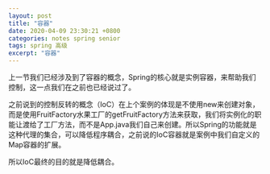 ```yaml
---
layout: post
title: "容器"
date: 2020-04-09 23:30:21 +0800
categories: notes spring senior
tags: spring 高级 
excerpt: "容器"
---
```


上一节我们已经涉及到了容器的概念，Spring的核心就是实例容器，来帮助我们控制，这一点我们在之前也已经说过了。

之前说到的控制反转的概念（IoC）在上个案例的体现是不使用new来创建对象，而是使用FruitFactory水果工厂的getFruitFactory方法来获取，我们将实例化的职能让渡给了工厂方法，而不是App.java我们自己来创建。所以Spring的功能就是这种代理的集合，可以降低程序耦合，之前说的IoC容器就是案例中我们自定义的Map容器的扩展。

所以IoC最终的目的就是降低耦合。